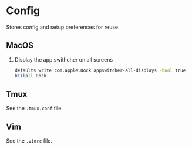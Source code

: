 # Config

Stores config and setup preferences for reuse.

## MacOS

1. Display the app swithcher on all screens
    ``` bash
    defaults write com.apple.Dock appswitcher-all-displays -bool true
    killall Dock
    ```

## Tmux

See the `.tmux.conf` file.

## Vim 

See the `.vimrc` file.
